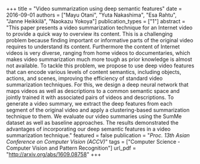 +++
title = "Video summarization using deep semantic features"
date = 2016-09-01
authors = ["Mayu Otani", "Yuta Nakashima", "Esa Rahtu", "Janne Heikkilä", "Naokazu Yokoya"]
publication_types = ["1"]
abstract = "This paper presents a video summarization technique for an Internet video to provide a quick way to overview its content. This is a challenging problem because finding important or informative parts of the original video requires to understand its content. Furthermore the content of Internet videos is very diverse, ranging from home videos to documentaries, which makes video summarization much more tough as prior knowledge is almost not available. To tackle this problem, we propose to use deep video features that can encode various levels of content semantics, including objects, actions, and scenes, improving the efficiency of standard video summarization techniques. For this, we design a deep neural network that maps videos as well as descriptions to a common semantic space and jointly trained it with associated pairs of videos and descriptions. To generate a video summary, we extract the deep features from each segment of the original video and apply a clustering-based summarization technique to them. We evaluate our video summaries using the SumMe dataset as well as baseline approaches. The results demonstrated the advantages of incorporating our deep semantic features in a video summarization technique."
featured = false
publication = "*Proc. 13th Asian Conference on Computer Vision (ACCV)*"
tags = ["Computer Science - Computer Vision and Pattern Recognition"]
url_pdf = "http://arxiv.org/abs/1609.08758"
+++

